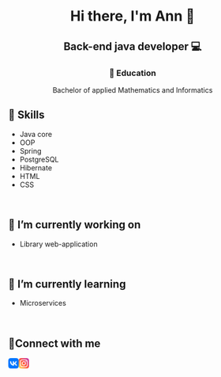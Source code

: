 <h1 align="center">Hi there, I'm Ann 👋</h1>
<h2 align="center">Back-end java developer 💻</h2>

<h3 align="center">💼 Education</h3>

<div align="center">Bachelor of applied Mathematics and Informatics</div>

## 📎 Skills

- Java core
- OOP
- Spring
- PostgreSQL
- Hibernate
- HTML
- CSS
<br>

## 🔭 I’m currently working on

- Library web-application
<br>

## 🌱 I’m currently learning

- Microservices
<br>

## 🤝Connect with me
<a href="https://vk.com/nonestbonum"><img align="left" src="https://github.com/nonestbonum/nonestbonum/blob/main/free-png.ru-306-340x340.png" alt="VK" width="21px"/></a>
<a href="https://instagram.com/mrbrann"><img align="left" src="https://github.com/nonestbonum/nonestbonum/blob/main/instagram.png" alt="Instagram" width="21px"/></a>
